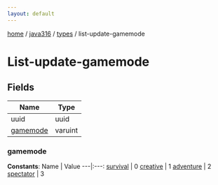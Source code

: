 ```yaml
---
layout: default
---
```


[home](/)  /  [java316](/protocol/java316)  /  [types](/protocol/java316/types)  /  list-update-gamemode

# List-update-gamemode

## Fields

Name | Type
---|---
uuid | uuid
[gamemode](#gamemode) | varuint

### gamemode

**Constants**:
Name | Value
---|:---:
[survival](gamemode_survival) | 0
[creative](gamemode_creative) | 1
[adventure](gamemode_adventure) | 2
[spectator](gamemode_spectator) | 3

